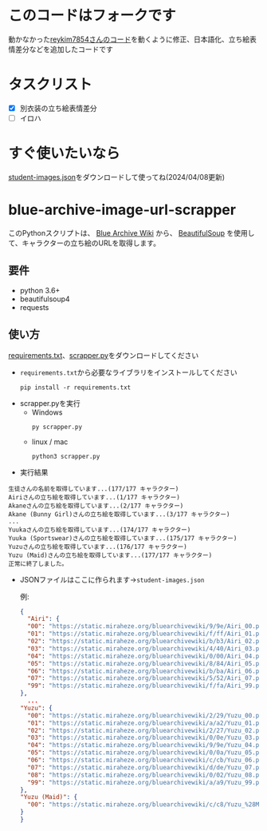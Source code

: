 # このコードはフォークです
動かなかった[reykim7854さんのコード](https://github.com/reykim7854/blue-archive-image-url-scrapper)を動くように修正、日本語化、立ち絵表情差分などを追加したコードです
# タスクリスト
- [x] 別衣装の立ち絵表情差分
- [ ] イロハ
# すぐ使いたいなら
[student-images.json](https://github.com/jpbtk/blue-archive-image-url-scrapper/blob/main/student-images.json)をダウンロードして使ってね(2024/04/08更新)
# blue-archive-image-url-scrapper
このPythonスクリプトは、 [Blue Archive Wiki](https://bluearchive.wiki/wiki) から、 [BeautifulSoup](https://www.crummy.com/software/BeautifulSoup/) を使用して、キャラクターの立ち絵のURLを取得します。
## 要件
- python 3.6+
- beautifulsoup4
- requests
## 使い方
[requirements.txt](https://github.com/jpbtk/blue-archive-image-url-scrapper/blob/main/requirements.txt)、[scrapper.py](https://github.com/jpbtk/blue-archive-image-url-scrapper/blob/main/scrapper.py)をダウンロードしてください
- `requirements.txt`から必要なライブラリをインストールしてください
  ```
  pip install -r requirements.txt
  ```
- scrapper.pyを実行
  - Windows
    ```
    py scrapper.py
    ```
  - linux / mac
    ```
    python3 scrapper.py
    ```
- 実行結果
```
生徒さんの名前を取得しています...(177/177 キャラクター)
Airiさんの立ち絵を取得しています...(1/177 キャラクター)
Akaneさんの立ち絵を取得しています...(2/177 キャラクター)
Akane (Bunny Girl)さんの立ち絵を取得しています...(3/177 キャラクター)
...
Yuukaさんの立ち絵を取得しています...(174/177 キャラクター)
Yuuka (Sportswear)さんの立ち絵を取得しています...(175/177 キャラクター)
Yuzuさんの立ち絵を取得しています...(176/177 キャラクター)
Yuzu (Maid)さんの立ち絵を取得しています...(177/177 キャラクター)
正常に終了しました。
```
- JSONファイルはここに作られます→`student-images.json`
  
  例:
  ```json
  {
    "Airi": {
    "00": "https://static.miraheze.org/bluearchivewiki/9/9e/Airi_00.png",
    "01": "https://static.miraheze.org/bluearchivewiki/f/ff/Airi_01.png",
    "02": "https://static.miraheze.org/bluearchivewiki/b/b3/Airi_02.png",
    "03": "https://static.miraheze.org/bluearchivewiki/4/40/Airi_03.png",
    "04": "https://static.miraheze.org/bluearchivewiki/0/00/Airi_04.png",
    "05": "https://static.miraheze.org/bluearchivewiki/8/84/Airi_05.png",
    "06": "https://static.miraheze.org/bluearchivewiki/b/ba/Airi_06.png",
    "07": "https://static.miraheze.org/bluearchivewiki/5/52/Airi_07.png",
    "99": "https://static.miraheze.org/bluearchivewiki/f/fa/Airi_99.png"
  },
    ...
  "Yuzu": {
    "00": "https://static.miraheze.org/bluearchivewiki/2/29/Yuzu_00.png",
    "01": "https://static.miraheze.org/bluearchivewiki/a/a2/Yuzu_01.png",
    "02": "https://static.miraheze.org/bluearchivewiki/2/27/Yuzu_02.png",
    "03": "https://static.miraheze.org/bluearchivewiki/0/0e/Yuzu_03.png",
    "04": "https://static.miraheze.org/bluearchivewiki/9/9e/Yuzu_04.png",
    "05": "https://static.miraheze.org/bluearchivewiki/0/0a/Yuzu_05.png",
    "06": "https://static.miraheze.org/bluearchivewiki/c/cb/Yuzu_06.png",
    "07": "https://static.miraheze.org/bluearchivewiki/d/de/Yuzu_07.png",
    "08": "https://static.miraheze.org/bluearchivewiki/0/02/Yuzu_08.png",
    "99": "https://static.miraheze.org/bluearchivewiki/a/a9/Yuzu_99.png"
  },
  "Yuzu (Maid)": {
    "00": "https://static.miraheze.org/bluearchivewiki/c/c8/Yuzu_%28Maid%29_00.png"
  }
  }
  ```
